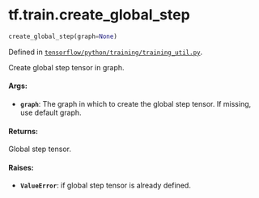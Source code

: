 <div itemscope itemtype="http://developers.google.com/ReferenceObject">
<meta itemprop="name" content="tf.train.create_global_step" />
</div>

# tf.train.create_global_step

``` python
create_global_step(graph=None)
```



Defined in [`tensorflow/python/training/training_util.py`](https://www.tensorflow.org/code/tensorflow/python/training/training_util.py).

Create global step tensor in graph.

#### Args:

* <b>`graph`</b>: The graph in which to create the global step tensor. If missing,
    use default graph.


#### Returns:

Global step tensor.


#### Raises:

* <b>`ValueError`</b>: if global step tensor is already defined.